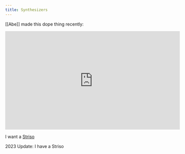 ```yaml
---
title: Synthesizers
---
```


[[Abe]] made this dope thing recently:

<iframe width="560" height="315" src="https://www.youtube.com/embed/-kCxNmH4PJ8" title="YouTube video player" frameborder="0" allow="accelerometer; autoplay; clipboard-write; encrypted-media; gyroscope; picture-in-picture" allowfullscreen></iframe>

I want a [Striso](https://www.striso.org)

2023 Update: I have a Striso